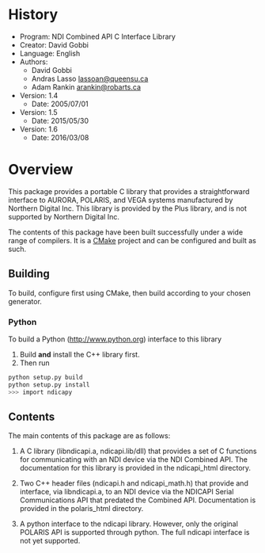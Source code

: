 # History
* Program:   NDI Combined API C Interface Library
* Creator:   David Gobbi
* Language:  English
* Authors:    
  * David Gobbi
  * Andras Lasso <lassoan@queensu.ca>
  * Adam Rankin <arankin@robarts.ca>
* Version: 1.4
  * Date: 2005/07/01
* Version: 1.5
  * Date: 2015/05/30
* Version: 1.6
  * Date: 2016/03/08

# Overview

This package provides a portable C library that provides a straightforward interface to AURORA, POLARIS, and VEGA systems manufactured by Northern Digital Inc. This library is provided by the Plus library, and is not supported by Northern Digital Inc.

The contents of this package have been built successfully under a wide range of compilers. It is a [CMake](https://cmake.org/download/) project and can be configured and built as such.

## Building
To build, configure first using CMake, then build according to your chosen generator.

### Python
To build a Python (http://www.python.org) interface to this library
1. Build **and** install the C++ library first.
1. Then run

```sh
python setup.py build
python setup.py install
>>> import ndicapy
```

## Contents
The main contents of this package are as follows:

1) A C library (libndicapi.a, ndicapi.lib/dll) that provides a set of C functions for communicating with an NDI device via the NDI Combined API.  The documentation for this library is provided in the ndicapi_html directory.

2) Two C++ header files (ndicapi.h and ndicapi_math.h) that provide and interface, via libndicapi.a, to an NDI device via the NDICAPI Serial Communications API that predated the Combined API. Documentation is provided in the polaris_html directory.

4) A python interface to the ndicapi library.  However, only the original POLARIS API is supported through python.  The full ndicapi interface is not yet supported.